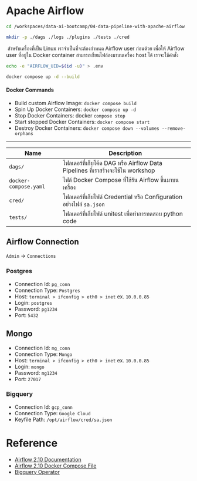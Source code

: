 # Apache Airflow 

```bash
cd /workspaces/data-ai-bootcamp/04-data-pipeline-with-apache-airflow
```

```sh
mkdir -p ./dags ./logs ./plugins ./tests ./cred
```
​
สำหรับเครื่องที่เป็น Linux เราจำเป็นที่จะต้องกำหนด Airflow user ก่อนด้วย เพื่อให้ Airflow user ที่อยู่ใน Docker container สามารถเขียนไฟล์ลงมาบนเครื่อง host ได้ เราจะใช้คำสั่ง

```sh
echo -e "AIRFLOW_UID=$(id -u)" > .env
```

```sh
docker compose up -d --build
```

#### Docker Commands
- Build custom Airflow Image: `docker compose build`
- Spin Up Docker Containers: `docker compose up -d`
- Stop Docker Containers: docker `compose stop`
- Start stopped Docker Containers: `docker compose start`
- Destroy Docker Containers: `docker compose down --volumes --remove-orphans`

----


| Name | Description |
| - | - |
| `dags/` | โฟลเดอร์ที่เก็บโค้ด DAG หรือ Airflow Data Pipelines ที่เราสร้างจะใช้ใน workshop |
| `docker-compose.yaml` | ไฟล์ Docker Compose ที่ใช้รัน Airflow ขึ้นมาบนเครื่อง |
| `cred/` | โฟลเดอร์ที่เก็บไฟล์ Credential หรือ Configuration อย่างไฟล์ `sa.json` |
| `tests/` | โฟลเดอร์ที่เก็บไฟล์ unitest เพื่อทำการทดสอบ python code |

## Airflow Connection
`Admin` -> `Connections`

### Postgres
- Connection Id: `pg_conn`
- Connection Type: `Postgres`
- Host: `terminal > ifconfig > eth0 > inet` ex. `10.0.0.85`
- Login: `postgres`
- Password: `pg1234`
- Port: `5432`

## Mongo
- Connection Id: `mg_conn`
- Connection Type: `Mongo`
- Host: `terminal > ifconfig > eth0 > inet` ex. `10.0.0.85`
- Login: `mongo`
- Password: `mg1234`
- Port: `27017`

### Bigquery
- Connection Id: `gcp_conn`
- Connection Type: `Google Cloud`
- Keyfile Path: `/opt/airflow/cred/sa.json`

# Reference
- [Airflow 2.10 Documentation](https://airflow.apache.org/docs/apache-airflow/stable/index.html)
- [Airflow 2.10 Docker Compose File](https://airflow.apache.org/docs/apache-airflow/stable/howto/docker-compose/index.html)
- [Bigquery Operator](https://airflow.apache.org/docs/apache-airflow-providers-google/stable/_api/airflow/providers/google/cloud/operators/bigquery/index.html)
